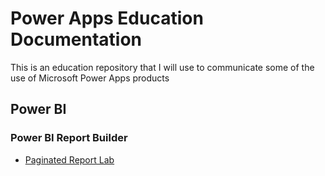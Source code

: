 # Power Apps Education Documentation
This is an education repository that I will use to communicate some of the use of Microsoft Power Apps products

## Power BI

### Power BI Report Builder

- [Paginated Report Lab](https://github.com/wralex/PowerAppsEd/blob/main/PowerBI/Paginated_Lab.md)
